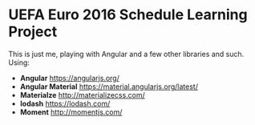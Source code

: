 # UEFA Euro 2016 Schedule Learning Project

This is just me, playing with Angular and a few other libraries and such. Using:

- **Angular** https://angularjs.org/
- **Angular Material** https://material.angularjs.org/latest/
- **Materialze** http://materializecss.com/ 
- **lodash** https://lodash.com/
- **Moment** http://momentjs.com/